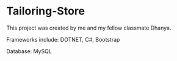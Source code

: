 # Tailoring-Store

This project was created by me and my fellow classmate Dhanya. 

Frameworks include: DOTNET, C#, Bootstrap

Database: MySQL
